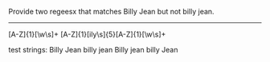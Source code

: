 Provide two regeesx that matches Billy Jean but not billy jean.
  
-----
[A-Z]{1}[\w\s]+
[A-Z]{1}[ily\s]{5}[A-Z]{1}[\w\s]+

test strings:
Billy Jean
billy jean
Billy jean
billy Jean

